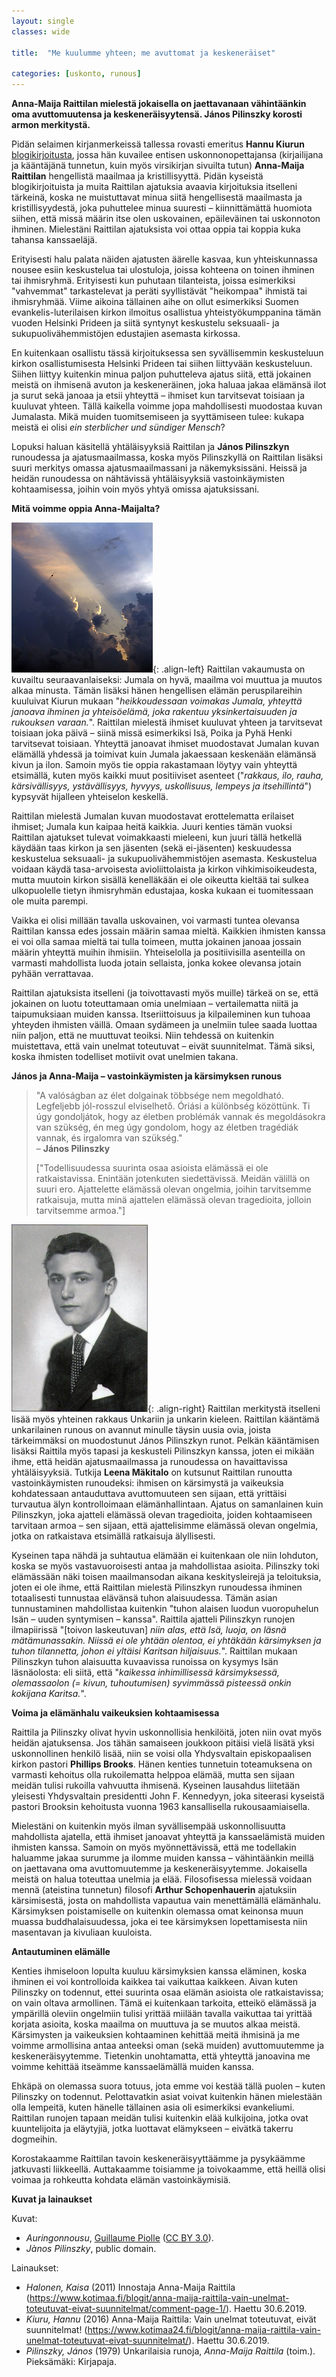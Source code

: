 ```yaml
---
layout: single
classes: wide

title:  "Me kuulumme yhteen; me avuttomat ja keskeneräiset"

categories: [uskonto, runous]
---
```


**Anna-Maija Raittilan mielestä jokaisella on jaettavanaan vähintäänkin oma avuttomuutensa ja keskeneräisyytensä. János Pilinszky korosti armon merkitystä.**

Pidän selaimen kirjanmerkeissä tallessa rovasti emeritus **Hannu Kiurun** [blogikirjoitusta](https://www.kotimaa.fi/blogit/anna-maija-raittila-vain-unelmat-toteutuvat-eivat-suunnitelmat/comment-page-1/), jossa hän kuvailee entisen uskonnonopettajansa (kirjailijana ja kääntäjänä tunnetun, kuin myös virsikirjan sivuilta tutun) **Anna-Maija Raittilan** hengellistä maailmaa ja kristillisyyttä. Pidän kyseistä blogikirjoituista ja muita Raittilan ajatuksia avaavia kirjoituksia itselleni tärkeinä, koska ne muistuttavat minua siitä hengellisestä maailmasta ja kristillisyydestä, joka puhuttelee minua suuresti – kiinnittämättä huomiota siihen, että missä määrin itse olen uskovainen, epäileväinen tai uskonnoton ihminen. Mielestäni Raittilan ajatuksista voi ottaa oppia tai koppia kuka tahansa kanssaeläjä.

Erityisesti halu palata näiden ajatusten äärelle kasvaa, kun yhteiskunnassa nousee esiin keskustelua tai ulostuloja, joissa kohteena on toinen ihminen tai ihmisryhmä. Erityisesti kun puhutaan tilanteista, joissa esimerkiksi "vahvemmat" tarkastelevat ja peräti syyllistävät "heikompaa" ihmistä tai ihmisryhmää. Viime aikoina tällainen aihe on ollut esimerkiksi Suomen evankelis-luterilaisen kirkon ilmoitus osallistua yhteistyökumppanina tämän vuoden Helsinki Prideen ja siitä syntynyt keskustelu seksuaali- ja sukupuolivähemmistöjen edustajien asemasta kirkossa.

En kuitenkaan osallistu tässä kirjoituksessa sen syvällisemmin keskusteluun kirkon osallistumisesta Helsinki Prideen tai siihen liittyvään keskusteluun. Siihen liittyy kuitenkin minua paljon puhutteleva ajatus siitä, että jokainen meistä on ihmisenä avuton ja keskeneräinen, joka haluaa jakaa elämänsä ilot ja surut sekä janoaa ja etsii yhteyttä – ihmiset kun tarvitsevat toisiaan ja kuuluvat yhteen. Tällä kaikella voimme jopa mahdollisesti muodostaa kuvan Jumalasta. Mikä muiden tuomitsemiseen ja syyttämiseen tulee: kukapa meistä ei olisi *ein sterblicher und sündiger Mensch*?

Lopuksi haluan käsitellä yhtäläisyyksiä Raittilan ja **János Pilinszkyn** runoudessa ja ajatusmaailmassa, koska myös Pilinszkyllä on Raittilan lisäksi suuri merkitys omassa ajatusmaailmassani ja näkemyksissäni. Heissä ja heidän runoudessa on nähtävissä yhtäläisyyksiä vastoinkäymisten kohtaamisessa, joihin voin myös yhtyä omissa ajatuksissani.

**Mitä voimme oppia Anna-Maijalta?**

![Auringonnousu](/assets/images/kuvat/yhdessa-1.jpg){: .align-left}
Raittilan vakaumusta on kuvailtu seuraavanlaiseksi: Jumala on hyvä, maailma voi muuttua ja muutos alkaa minusta. Tämän lisäksi hänen hengellisen elämän peruspilareihin kuuluivat Kiurun mukaan "*heikkoudessaan voimakas Jumala, yhteyttä janoava ihminen ja yhteisöelämä, joka rakentuu yksinkertaisuuden ja rukouksen varaan.*". Raittilan mielestä ihmiset kuuluvat yhteen ja tarvitsevat toisiaan joka päivä – siinä missä esimerkiksi Isä, Poika ja Pyhä Henki tarvitsevat toisiaan. Yhteyttä janoavat ihmiset muodostavat Jumalan kuvan elämällä yhdessä ja toimivat kuin Jumala jakaessaan keskenään elämänsä kivun ja ilon. Samoin myös tie oppia rakastamaan löytyy vain yhteyttä etsimällä, kuten myös kaikki muut positiiviset asenteet ("*rakkaus, ilo, rauha, kärsivällisyys, ystävällisyys, hyvyys, uskollisuus, lempeys ja itsehillintä*") kypsyvät hijalleen yhteiselon keskellä.

Raittilan mielestä Jumalan kuvan muodostavat erottelematta erilaiset ihmiset; Jumala kun kaipaa heitä kaikkia. Juuri kenties tämän vuoksi Raittilan ajatukset tulevat voimakkaasti mieleeni, kun juuri tällä hetkellä käydään taas kirkon ja sen jäsenten (sekä ei-jäsenten) keskuudessa keskustelua seksuaali- ja sukupuolivähemmistöjen asemasta. Keskustelua voidaan käydä tasa-arvoisesta avioliittolaista ja kirkon vihkimisoikeudesta, mutta muutoin kirkon sisällä kenelläkään ei ole oikeutta kieltää tai sulkea ulkopuolelle tietyn ihmisryhmän edustajaa, koska kukaan ei tuomitessaan ole muita parempi.

Vaikka ei olisi millään tavalla uskovainen, voi varmasti tuntea olevansa Raittilan kanssa edes jossain määrin samaa mieltä. Kaikkien ihmisten kanssa ei voi olla samaa mieltä tai tulla toimeen, mutta jokainen janoaa jossain määrin yhteyttä muihin ihmisiin. Yhteiselolla ja positiivisilla asenteilla on varmasti mahdollista luoda jotain sellaista, jonka kokee olevansa jotain pyhään verrattavaa.

Raittilan ajatuksista itselleni (ja toivottavasti myös muille) tärkeä on se, että jokainen on luotu toteuttamaan omia unelmiaan – vertailematta niitä ja taipumuksiaan muiden kanssa. Itseriittoisuus ja kilpaileminen kun tuhoaa yhteyden ihmisten väillä. Omaan sydämeen ja unelmiin tulee saada luottaa niin paljon, että ne muuttuvat teoiksi. Niin tehdessä on kuitenkin muistettava, että vain unelmat toteutuvat – eivät suunnitelmat. Tämä siksi, koska ihmisten todelliset motiivit ovat unelmien takana.

**János ja Anna-Maija – vastoinkäymisten ja kärsimyksen runous**

>"A valóságban az élet dolgainak többsége nem megoldható. Legfeljebb jól-rosszul elviselhető. Óriási a különbség közöttünk. Ti úgy gondoljátok, hogy az életben problémák vannak és megoldásokra van szükség, én meg úgy gondolom, hogy az életben tragédiák vannak, és irgalomra van szükség."  
>– **János Pilinszky**
>
>["Todellisuudessa suurinta osaa asioista elämässä ei ole ratkaistavissa. Enintään jotenkuten siedettävissä. Meidän välillä on suuri ero. Ajattelette elämässä olevan ongelmia, joihin tarvitsemme ratkaisuja, mutta minä ajattelen elämässä olevan tragedioita, jolloin tarvitsemme armoa."]

![János Pilinszky](/assets/images/kuvat/yhdessa-2.jpg){: .align-right}
Raittilan merkitystä itselleni lisää myös yhteinen rakkaus Unkariin ja unkarin kieleen. Raittilan kääntämä unkarilainen runous on avannut minulle täysin uusia ovia, joista tärkeimmäksi on muodostunut János Pilinszkyn runot. Pelkän kääntämisen lisäksi Raittila myös tapasi ja keskusteli Pilinszkyn kanssa, joten ei mikään ihme, että heidän ajatusmaailmassa ja runoudessa on havaittavissa yhtäläisyyksiä. Tutkija **Leena Mäkitalo** on kutsunut Raittilan runoutta vastoinkäymisten runoudeksi: ihmisen on kärsimystä ja vaikeuksia kohdatessaan antauduttava avuttomuuteen sen sijaan, että yrittäisi turvautua älyn kontrolloimaan elämänhallintaan. Ajatus on samanlainen kuin Pilinszkyn, joka ajatteli elämässä olevan tragedioita, joiden kohtaamiseen tarvitaan armoa – sen sijaan, että ajattelisimme elämässä olevan ongelmia, jotka on ratkaistava etsimällä ratkaisuja älyllisesti.

Kyseinen tapa nähdä ja suhtautua elämään ei kuitenkaan ole niin lohduton, koska se myös vastavuoroisesti antaa ja mahdollistaa asioita. Pilinszky toki elämässään näki toisen maailmansodan aikana keskitysleirejä ja teloituksia, joten ei ole ihme, että Raittilan mielestä Pilinszkyn runoudessa ihminen totaalisesti tunnustaa elävänsä tuhon alaisuudessa. Tämän asian tunnustaminen mahdollistaa kuitenkin "tuhon alaisen luodun vuoropuhelun Isän – uuden syntymisen – kanssa". Raittila ajatteli Pilinszkyn runojen ilmapiirissä "[toivon laskeutuvan] *niin alas, että Isä, luoja, on läsnä mätämunassakin. Niissä ei ole yhtään olentoa, ei yhtäkään kärsimyksen ja tuhon tilannetta, johon ei yltäisi Karitsan hiljaisuus.*". Raittilan mukaan Pilinszkyn tuhon alaisuutta kuvaavissa runoissa on kysymys Isän läsnäolosta: eli siitä, että "*kaikessa inhimillisessä kärsimyksessä, olemassaolon (= kivun, tuhoutumisen) syvimmässä pisteessä onkin kokijana Karitsa.*".

**Voima ja elämänhalu vaikeuksien kohtaamisessa**

Raittila ja Pilinszky olivat hyvin uskonnollisia henkilöitä, joten niin ovat myös heidän ajatuksensa. Jos tähän samaiseen joukkoon pitäisi vielä lisätä yksi uskonnollinen henkilö lisää, niin se voisi olla Yhdysvaltain episkopaalisen kirkon pastori **Phillips Brooks**. Hänen kenties tunnetuin toteamuksena on varmasti kehoitus olla rukoilematta helppoa elämää, mutta sen sijaan meidän tulisi rukoilla vahvuutta ihmisenä. Kyseinen lausahdus liitetään yleisesti Yhdysvaltain presidentti John F. Kennedyyn, joka siteerasi kyseistä pastori Brooksin kehoitusta vuonna 1963 kansallisella rukousaamiaisella.

Mielestäni on kuitenkin myös ilman syvällisempää uskonnollisuutta mahdollista ajatella, että ihmiset janoavat yhteyttä ja kanssaelämistä muiden ihmisten kanssa. Samoin on myös myönnettävissä, että me todellakin haluamme jakaa surumme ja ilomme muiden kanssa – vähintäänkin meillä on jaettavana oma avuttomuutemme ja keskeneräisyytemme. Jokaisella meistä on halua toteuttaa unelmia ja elää. Filosofisessa mielessä voidaan mennä (ateistina tunnetun) filosofi **Arthur Schopenhauerin** ajatuksiin kärsimisestä, josta on mahdollista vapautua vain menettämällä elämänhalu. Kärsimyksen poistamiselle on kuitenkin olemassa omat keinonsa muun muassa buddhalaisuudessa, joka ei tee kärsimyksen lopettamisesta niin masentavan ja kivuliaan kuuloista.

**Antautuminen elämälle**

Kenties ihmiseloon lopulta kuuluu kärsimyksien kanssa eläminen, koska ihminen ei voi kontrolloida kaikkea tai vaikuttaa kaikkeen. Aivan kuten Pilinszky on todennut, ettei suurinta osaa elämän asioista ole ratkaistavissa; on vain oltava armollinen. Tämä ei kuitenkaan tarkoita, etteikö elämässä ja ympärillä oleviin ongelmiin tulisi yrittää miilään tavalla vaikuttaa tai yrittää korjata asioita, koska maailma on muuttuva ja se muutos alkaa meistä. Kärsimysten ja vaikeuksien kohtaaminen kehittää meitä ihmisinä ja me voimme armollisina antaa anteeksi oman (sekä muiden) avuttomuutemme ja keskeneräisyytemme. Tietenkin unohtamatta, että yhteyttä janoavina me voimme kehittää itseämme kanssaelämällä muiden kanssa.

Ehkäpä on olemassa suora totuus, jota emme voi kestää tällä puolen – kuten Pilinszky on todennut. Pelottavatkin asiat voivat kuitenkin hänen mielestään olla lempeitä, kuten hänelle tällainen asia oli esimerkiksi evankeliumi. Raittilan runojen tapaan meidän tulisi kuitenkin elää kulkijoina, jotka ovat kuuntelijoita ja eläytyjiä, jotka luottavat elämykseen – eivätkä takerru dogmeihin.

Korostakaamme Raittilan tavoin keskeneräisyyttäämme ja pysykäämme jatkuvasti liikkeellä. Auttakaamme toisiamme ja toivokaamme, että heillä olisi voimaa ja rohkeutta kohdata elämän vastoinkäymisiä.

**Kuvat ja lainaukset**

Kuvat:
- *Auringonnousu*, [Guillaume Piolle](https://commons.wikimedia.org/wiki/File:Soleil_couchant_sur_le_Vercors.jpg) ([CC BY 3.0](https://creativecommons.org/licenses/by/3.0/deed.fi)).
- *Jànos Pilinszky*, public domain.

Lainaukset:
- *Halonen, Kaisa* (2011) Innostaja Anna-Maija Raittila (https://www.kotimaa.fi/blogit/anna-maija-raittila-vain-unelmat-toteutuvat-eivat-suunnitelmat/comment-page-1/). Haettu 30.6.2019.
- *Kiuru, Hannu* (2016) Anna-Maija Raittila: Vain unelmat toteutuvat, eivät suunnitelmat! (https://www.kotimaa24.fi/blogit/anna-maija-raittila-vain-unelmat-toteutuvat-eivat-suunnitelmat/). Haettu 30.6.2019.
- *Pilinszky, János* (1979) Unkarilaisia runoja, *Anna-Maija Raittila* (toim.). Pieksämäki: Kirjapaja.
